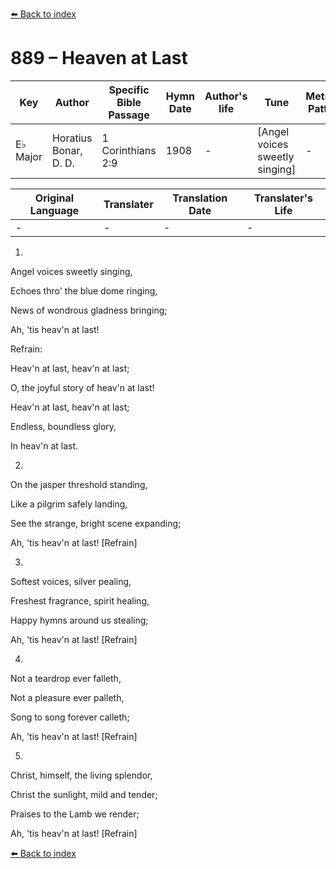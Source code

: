 [⬅️ Back to index](../README.md)

# 889 – Heaven at Last

Key | Author   | Specific Bible Passage     |Hymn Date |Author's life |Tune |Metrical Pattern   |Composer/Source
-- | --------- | ---------------------------|----------|--------------|-----|-------------------|-------------  
E♭ Major |Horatius Bonar, D. D.  |1 Corinthians 2:9 |1908 |- |[Angel voices sweetly singing] |- |W. J. Kirkpatrick

Original Language | Translater | Translation Date   | Translater's Life  
----------------- | --------- | --------------------|-------------     
\- |- |- |-




1.

Angel voices sweetly singing,

Echoes thro' the blue dome ringing,

News of wondrous gladness bringing;

Ah, 'tis heav'n at last!



Refrain:

Heav'n at last, heav'n at last;

O, the joyful story of heav'n at last!

Heav'n at last, heav'n at last;

Endless, boundless glory,

In heav'n at last.



2.

On the jasper threshold standing,

Like a pilgrim safely landing,

See the strange, bright scene expanding;

Ah, 'tis heav'n at last!  [Refrain]



3.

Softest voices, silver pealing,

Freshest fragrance, spirit healing,

Happy hymns around us stealing;

Ah, 'tis heav'n at last!  [Refrain]



4.

Not a teardrop ever falleth,

Not a pleasure ever palleth,

Song to song forever calleth;

Ah, 'tis heav'n at last!  [Refrain]



5.

Christ, himself, the living splendor,

Christ the sunlight, mild and tender;

Praises to the Lamb we render;

Ah, 'tis heav'n at last!  [Refrain]

[⬅️ Back to index](../README.md)
